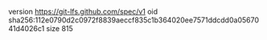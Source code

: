 version https://git-lfs.github.com/spec/v1
oid sha256:112e0790d2c0972f8839aeccf835c1b364020ee7571ddcdd0a0567041d4026c1
size 815
